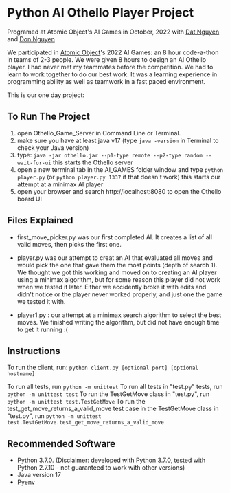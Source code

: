 # Python AI Othello Player Project
Programed at Atomic Object's AI Games in October, 2022 with [Dat Nguyen](https://github.com/imtiendat0311) and [Don Nguyen](https://github.com/nhutu1911)

We participated in [Atomic Object](https://www.atomicobject.com/)'s 2022 AI Games: an 8 hour code-a-thon in teams of 2-3 people. We were given 8 hours to design an AI Othello player. 
I had never met my teammates before the competition. We had to learn to work together to do our best work. It was a learning experience in programming ability as well as teamwork in a fast paced environment.

This is our one day project:

## To Run The Project
1. open Othello_Game_Server in Command Line or Terminal.
2. make sure you have at least java v17
        (type `java -version` in Terminal to check your Java version)
4. type: `java -jar othello.jar --p1-type remote --p2-type random --wait-for-ui`
    this starts the Othello server
4. open a new terminal tab in the AI_GAMES folder window and type `python player.py` (or `python player.py 1337` if that doesn't work)
    this starts our attempt at a minimax AI player
5. open your browser and search http://localhost:8080 to open the Othello board UI

## Files Explained
* first_move_picker.py was our first completed AI.  It creates a list of all valid moves, then picks the first one.

* player.py was our attempt to creat an AI that evaluated all moves and would pick the one that gave them the most points (depth of search 1).  We thought we got this working and moved on to creating an AI player using a minimax algorithm, but for some reason this player did not work when we tested it later.  Either we accidently broke it with edits and didn't notice or the player never worked properly, and just one the game we tested it with.

* player1.py : our attempt at a minimax search algorithm to select the best moves.  We finished writing the algorithm, but did not have enough time to get it running :(


## Instructions
To run the client, run: `python client.py [optional port] [optional hostname]`

To run all tests, run `python -m unittest`
To run all tests in "test.py" tests, run `python -m unittest test`
To run the TestGetMove class in "test.py", run `python -m unittest test.TestGetMove`
To run the test_get_move_returns_a_valid_move test case in the TestGetMove class in "test.py", run `python -m unittest test.TestGetMove.test_get_move_returns_a_valid_move`

## Recommended Software
* Python 3.7.0. (Disclaimer: developed with Python 3.7.0, tested with Python 2.7.10 - not guaranteed to work with other versions)
* Java version 17
* [Pyenv](https://github.com/pyenv/pyenv)
